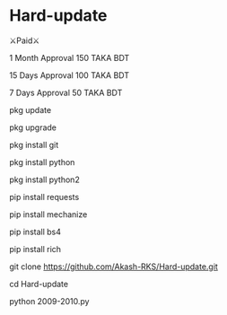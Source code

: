 # Hard-update
⚔️Paid⚔️

1 Month Approval 150 TAKA BDT

15 Days Approval 100 TAKA BDT

7 Days Approval 50 TAKA BDT

pkg update

pkg upgrade

pkg install git

pkg install python

pkg install python2

pip install requests 

pip install mechanize 

pip install bs4 

pip install rich 

git clone https://github.com/Akash-RKS/Hard-update.git

cd Hard-update

python 2009-2010.py
